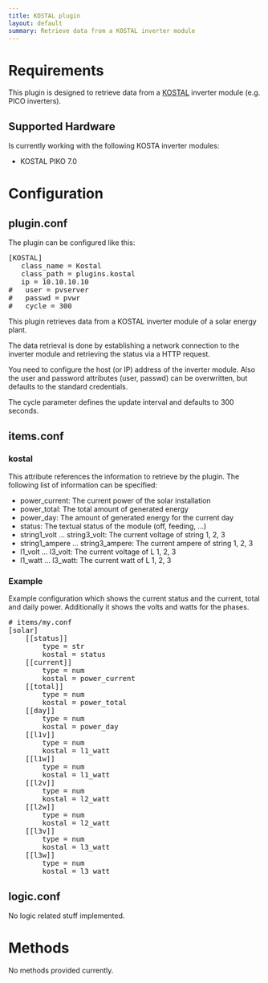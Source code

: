 ```yaml
---
title: KOSTAL plugin
layout: default
summary: Retrieve data from a KOSTAL inverter module
---
```


# Requirements

This plugin is designed to retrieve data from a [KOSTAL](http://www.kostal-solar-electric.com/) inverter module (e.g. PICO inverters).

## Supported Hardware

Is currently working with the following KOSTA inverter modules:

  * KOSTAL PIKO 7.0

# Configuration

## plugin.conf

The plugin can be configured like this:

<pre>
[KOSTAL]
   class_name = Kostal
   class_path = plugins.kostal
   ip = 10.10.10.10
#   user = pvserver
#   passwd = pvwr
#   cycle = 300
</pre>

This plugin retrieves data from a KOSTAL inverter module of a solar energy
plant.

The data retrieval is done by establishing a network connection to the 
inverter module and retrieving the status via a HTTP request.

You need to configure the host (or IP) address of the inverter module. Also
the user and password attributes (user, passwd) can be overwritten, but
defaults to the standard credentials.

The cycle parameter defines the update interval and defaults to 300 seconds.

## items.conf

### kostal

This attribute references the information to retrieve by the plugin. The
following list of information can be specified:

  * power_current: The current power of the solar installation
  * power_total: The total amount of generated energy
  * power_day: The amount of generated energy for the current day
  * status: The textual status of the module (off, feeding, ...)
  * string1_volt ... string3_volt: The current voltage of string 1, 2, 3
  * string1_ampere ... string3_ampere: The current ampere of string 1, 2, 3
  * l1_volt ... l3_volt: The current voltage of L 1, 2, 3
  * l1_watt ... l3_watt: The current watt of L 1, 2, 3

### Example

Example configuration which shows the current status and the current, total and
daily power. Additionally it shows the volts and watts for the phases.

<pre>
# items/my.conf
[solar]
    [[status]]
        type = str
        kostal = status
    [[current]]
        type = num
        kostal = power_current
    [[total]]
        type = num
        kostal = power_total
    [[day]]
        type = num
        kostal = power_day
    [[l1v]]
        type = num
        kostal = l1_watt
    [[l1w]]
        type = num
        kostal = l1_watt
    [[l2v]]
        type = num
        kostal = l2_watt
    [[l2w]]
        type = num
        kostal = l2_watt
    [[l3v]]
        type = num
        kostal = l3_watt
    [[l3w]]
        type = num
        kostal = l3_watt
</pre>

## logic.conf

No logic related stuff implemented.

# Methods

No methods provided currently.

